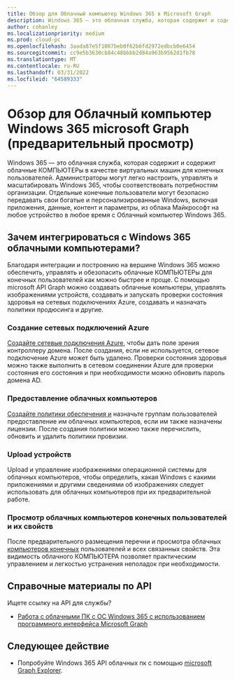 ```yaml
---
title: Обзор для Облачный компьютер Windows 365 в Microsoft Graph
description: Windows 365 — это облачная служба, которая содержит и содержит облачные КОМПЬЮТЕРы в качестве виртуальных машин для конечных пользователей.
author: cohanley
ms.localizationpriority: medium
ms.prod: cloud-pc
ms.openlocfilehash: 3aada87e5f1087beb0f62b6fd2972edbcb0e6454
ms.sourcegitcommit: cc9e5b3630cb84c48bbbb2d84a963b9562d1fb78
ms.translationtype: MT
ms.contentlocale: ru-RU
ms.lasthandoff: 03/31/2022
ms.locfileid: "64589333"
---
```

# <a name="overview-for-windows-365-cloud-pc-on-microsoft-graph-preview"></a>Обзор для Облачный компьютер Windows 365 microsoft Graph (предварительный просмотр)

Windows 365 — это облачная служба, которая содержит и содержит облачные КОМПЬЮТЕРы в качестве виртуальных машин для конечных пользователей. Администраторы могут легко настроить, управлять и масштабировать Windows 365, чтобы соответствовать потребностям организации. Отдельные конечные пользователи могут безопасно передавать свои богатые и персонализированные Windows, включая приложения, данные, контент и параметры, из облака Майкрософт на любое устройство в любое время с Облачный компьютер Windows 365.

## <a name="why-integrate-with-windows-365-cloud-pcs"></a>Зачем интегрироваться с Windows 365 облачными компьютерами? 

Благодаря интеграции и построению на вершине Windows 365 можно обеспечить, управлять и обезопасить облачные КОМПЬЮТЕРы для конечных пользователей как можно быстрее и проще. С помощью microsoft API Graph можно создавать облачные компьютеры, управлять изображениями устройств, создавать и запускать проверки состояния здоровья на сетевых подключениях Azure, создавать и назначать политики продюсинга и другие.  

### <a name="create-azure-network-connections"></a>Создание сетевых подключений Azure

[Создайте сетевые подключения Azure](/graph/api/resources/cloudpconpremisesconnection?view=graph-rest-beta&preserve-view=true), чтобы дать поле зрения контроллеру домена. После создания, если не используется, сетевое подключение Azure может быть удалено. Проверки состояния здоровья можно также выполнить в сетевом соединении Azure для проверки состояния его состояния и при необходимости можно обновить пароль домена AD. 

### <a name="provision-cloud-pcs"></a>Предоставление облачных компьютеров

[Создайте политики обеспечения и](/graph/api/resources/cloudpcprovisioningpolicy?view=graph-rest-beta&preserve-view=true) назначьте группам пользователей предоставление им облачных компьютеров, если им также назначены лицензии. После создания политики можно также перечислить, обновить и удалить политики провизии. 

### <a name="upload-device-images"></a>Upload устройств

Upload и управление изображениями операционной [](/graph/api/resources/cloudpcdeviceimage?view=graph-rest-beta&preserve-view=true) системы для облачных компьютеров, чтобы определить, какая Windows с какими приложениями и другими сведениями об изображениях следует использовать для облачных компьютеров при их предварительной работе.  

### <a name="view-end-users-cloud-pcs-and-their-properties"></a>Просмотр облачных компьютеров конечных пользователей и их свойств

После предварительного размещения перечни и просмотра облачных [компьютеров конечных](/graph/api/resources/cloudpc?view=graph-rest-beta&preserve-view=true) пользователей и всех связанных свойств. Эта видимость облачного КОМПЬЮТЕРА позволяет практическим управлением и легкостью устранения неполадок при необходимости. 

## <a name="api-reference"></a>Справочные материалы по API

Ищете ссылку на API для службы?
- [Работа с облачными ПК с ОС Windows 365 с использованием программного интерфейса Microsoft Graph](/graph/api/resources/cloudpc-api-overview?view=graph-rest-beta&preserve-view=true)

## <a name="next-step"></a>Следующее действие

- Попробуйте Windows 365 API облачных пк с помощью [microsoft Graph Explorer](https://developer.microsoft.com/graph/graph-explorer).
